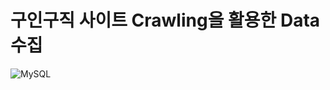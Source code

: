 # 구인구직 사이트 Crawling을 활용한 Data 수집 

![MySQL](https://img.shields.io/badge/mysql-%2300f.svg?style=for-the-badge&logo=mysql&logoColor=white)
